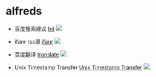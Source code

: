 # alfreds

- 百度搜索建议 [bd](https://github.com/kosmgco/alfreds/blob/master/alfreds/bd.alfredworkflow)
![](https://static.ooops.me/md-upload-1532065267820.png)

- ifanr rss源 [ifanr](https://github.com/kosmgco/alfreds/blob/master/alfreds/ifanr.alfredworkflow)
![](https://static.ooops.me/md-upload-1532065318033.png)

- 百度翻译 [translate](https://github.com/kosmgco/alfreds/blob/master/alfreds/translate.alfredworkflow)
![](https://static.ooops.me/md-upload-1533274643735.png)

- Unix Timestamp Transfer [Unix Timestamp Transfer](https://github.com/kosmgco/alfreds/blob/master/alfreds/Unix-Timestamp-Transfer.alfredworkflow)
![](https://static.ooops.me/md-upload-1534838920081.png)
